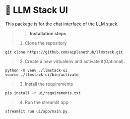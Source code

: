 # 📜 LLM Stack UI

This package is for the chat interface of the LLM stack.

> > **Installation steps**
>
> 1. Clone the repository

```
git clone https://github.com/aiplanethub/llmstack.git
```

> 2. Create a new virtualenv and activate it(Optional).

```
python -m venv ./llmstack-ui
source ./llmstack-ui/bin/activate
```

> 3. Install the requirements

```
pip install -r ui/requirements.txt
```

> 4. Run the streamlit app

```
streamlit run ui/app/main.py
```
